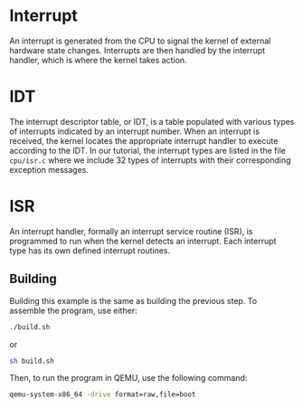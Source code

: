 # Interrupt
An interrupt is generated from the CPU to signal the kernel of 
external hardware state changes. Interrupts are then handled by 
the interrupt handler, which is where the kernel takes action. 

# IDT
The interrupt descriptor table, or IDT, is a table populated with 
various types of interrupts indicated by an interrupt number. When 
an interrupt is received, the kernel locates the appropriate 
interrupt handler to execute according to the IDT. In our tutorial, 
the interrupt types are listed in the file `cpu/isr.c` where we 
include 32 types of interrupts with their corresponding exception 
messages. 

# ISR
An interrupt handler, formally an interrupt service routine (ISR), 
is programmed to run when the kernel detects an interrupt. Each 
interrupt type has its own defined interrupt routines. 


## Building

Building this example is the same as building the previous step. To
assemble the program, use either:

```sh
./build.sh
```

or

```sh
sh build.sh
```

Then, to run the program in QEMU, use the following command:

```sh
qemu-system-x86_64 -drive format=raw,file=boot
```
